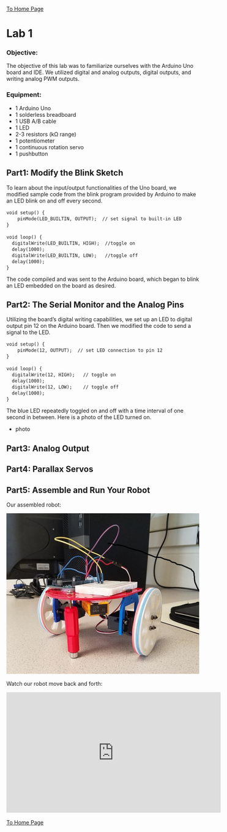 [To Home Page](./index.md)

# Lab 1
### Objective: 
The objective of this lab was to familiarize ourselves with the Arduino Uno board and IDE. We utilized digital and analog outputs, digital outputs, and writing analog PWM outputs.

### Equipment:
* 1 Arduino Uno
* 1 solderless breadboard
* 1 USB A/B cable
* 1 LED 
* 2-3 resistors (kΩ range)
* 1 potentiometer
* 1 continuous rotation servo
* 1 pushbutton

## Part1: Modify the Blink Sketch
To learn about the input/output functionalities of the Uno board, we modified sample code from the blink program provided by Arduino to make an LED blink on and off every second.

```
void setup() {
    pinMode(LED_BUILTIN, OUTPUT);  // set signal to built-in LED
}

void loop() {
  digitalWrite(LED_BUILTIN, HIGH);  //toggle on
  delay(1000);                       
  digitalWrite(LED_BUILTIN, LOW);   //toggle off  
  delay(1000);                       
}
```
The code compiled and was sent to the Arduino board, which began to blink an LED embedded on the board as desired.

## Part2: The Serial Monitor and the Analog Pins
Utilizing the board’s digital writing capabilities, we set up an LED to digital output pin 12 on the Arduino board. Then we modified the code to send a signal to the LED. 

```
void setup() {
    pinMode(12, OUTPUT);  // set LED connection to pin 12
}

void loop() {
  digitalWrite(12, HIGH);	// toggle on
  delay(1000);                       
  digitalWrite(12, LOW);    // toggle off
  delay(1000);                       
}
```
The blue LED repeatedly toggled on and off with a time interval of one second in between. Here is a photo of the LED turned on.

* photo


## Part3: Analog Output

## Part4: Parallax Servos


## Part5: Assemble and Run Your Robot
Our assembled robot:

![](./images/Lab1/assembled_bot.jpg)

Watch our robot move back and forth:

<iframe width="560" height="315" src="https://www.youtube.com/embed/Do-kx_vWezc" frameborder="0" allowfullscreen></iframe>

[To Home Page](./index.md)




